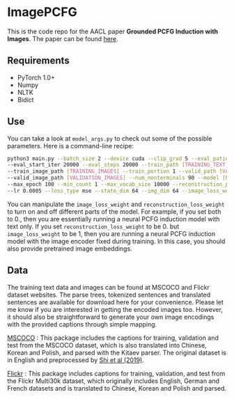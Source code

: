 # ImagePCFG
This is the code repo for the AACL paper **Grounded PCFG Induction with Images**. The paper can be found [here](https://www.aclweb.org/anthology/2020.aacl-main.42/).


## Requirements

- PyTorch 1.0+
- Numpy 
- NLTK
- Bidict

## Use

You can take a look at `model_args.py` to check out some of the possible parameters. Here is a command-line recipe:
```bash
python3 main.py --batch_size 2 --device cuda --clip_grad 5 --eval_patient 10 
--eval_start_iter 20000 --eval_steps 20000 --train_path [TRAINING_TEXT]
--train_image_path [TRAINING_IMAGES] --train_portion 1 --valid_path [VALIDATION_TEXT]
--valid_image_path [VALIDATION_IMAGES] --num_nonterminals 90 --model [NAME] --update_frequency 1
--max_epoch 100 --min_count 1 --max_vocab_size 10000 --reconstruction_prior_epochs -1 --projector_type cnn
--lr 0.0005 --loss_type mse --state_dim 64 --img_dim 64 --image_loss_weight 1. --reconstruction_loss_weight 1.
```

You can manipulate the `image_loss_weight` and  `reconstruction_loss_weight` to turn on and off different parts of the model.
For example, if you set both to 0., then you are essentially running a neural PCFG induction model with text only. If you set
`reconstruction_loss_weight` to be 0. but `image_loss_weight` to be 1, then you are running a neural PCFG induction model with 
the image encoder fixed during training. In this case, you should also provide pretrained image embeddings.

## Data
The training text data and images can be found at MSCOCO and Flickr dataset websites. The parse trees, tokenized sentences and 
translated sentences are available for download here for your convenience. Please let me know if you are interested in getting the
encoded images too. However, it should also be straightforward to generate your own image encodings with the provided captions through
simple mapping.

[MSCOCO](https://drive.google.com/file/d/1oTVRnuDLky0-Orh0KkrY6ChQCNNtErJy/view?usp=sharing) : This package includes the captions for training, validation and test from the MSCOCO dataset, which is
also translated into Chinese, Korean and Polish, and parsed with the Kitaev parser. The original dataset is in English and preprocessed by [Shi et al (2019)](https://ttic.uchicago.edu/~freda/project/vgnsl/).

[Flickr](https://drive.google.com/file/d/1PzDKLFIGDSNBqjVDIh0J08kVdC86m5va/view?usp=sharing) : This package includes captions for training, validation, and test from the Flickr Multi30k dataset, which originally
includes English, German and French datasets and is translated to Chinese, Korean and Polish and parsed.